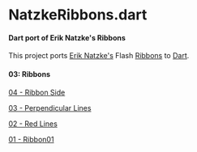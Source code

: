 NatzkeRibbons.dart
========

#### Dart port of Erik Natzke's Ribbons ####

This project ports [Erik Natzke's](http://blog.natzke.com/) Flash [Ribbons](www.natzke.com/source) to [Dart](http://www.dartlang.org/).


#### 03: Ribbons ####

<a href="http://robsilv.github.com/NatzkeRibbons.dart/03_Ribbon/04_Ribbon_Side/Ribbon04.html">04 - Ribbon Side</a>

<a href="http://robsilv.github.com/NatzkeRibbons.dart/03_Ribbon/03_Perpendicular_Lines/Ribbon03.html">03 - Perpendicular Lines</a>

<a href="http://robsilv.github.com/NatzkeRibbons.dart/03_Ribbon/02_Red_Lines/Ribbon02.html">02 - Red Lines</a>

<a href="http://robsilv.github.com/NatzkeRibbons.dart/03_Ribbon/01_Ribbon/Ribbon01.html">01 - Ribbon01</a>
